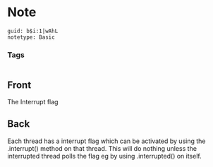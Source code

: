 # Note
```
guid: b$i:1|wAhL
notetype: Basic
```

### Tags
```
```

## Front
The Interrupt flag

## Back
Each thread has a interrupt flag which can be activated by using the .interrupt() method on that thread. This will do nothing unless the interrupted thread polls the flag eg by using .interrupted() on itself.
